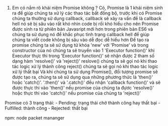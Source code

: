 1. Em có nắm rõ khái niệm Promise không ?
        Có, Promise là 1 khái niệm sinh ra để giúp chúng ta xử lý các thao tác bất đồng bộ,
    trước khi có Promise chúng ta thường sử dụng callback, 
    callback sẽ xảy ra vấn đề là callback hell nó sẽ bị sâu vào rất khó nhìn code bị rối khó hiểu
    cho nên Promise được sinh ra từ phiên bản Javasript mới hơn trong phiên bản ES6 và chúng ta sử dụng nó để
    khắc phục tình trạng callback hell để giúp chúng ta viết code không bị sâu vào dễ đọc dễ hiểu hơn
        Để tạo ra promise chúng ta sẽ sử dụng từ khóa 'new' với 'Promise' và trong constructor của nó chúng ta sẽ 
    truyền vào 1 'Executor function()' khi Executor thực thi trong 'Executor function()' sẽ nhận được 2 tham số dạng hàm 'resolve()' và 'reject()'
    reslove() chúng ta sẽ gọi nó khi thao tác logic xử lý thành công
    reject() chúng ta sẽ gọi nó khi thao tác logic xử lý thất bại
        Và khi chúng ta sử dụng Promise(), đối tượng promise sẽ được tạo ra, chúng ta sẽ sử dụng qua những phương thức 
    là 'then()' hoặc 'catch()'. 
        '.then()' và '.catch()' đều nhận 'callback function()' và sẽ được thực thi vào 'then()' nếu promise của chúng ta đựơc 'resolve()'
    hoặc thực thi vào 'catch()' nếu promise của chúng ta 'reject()'



Promise có 3 trạng thái:
    - Pending: trạng thái chờ thành công hay thất bại
    - Fulfilled: thành công
    - Rejected: thất bại

npm: node packet mananger 